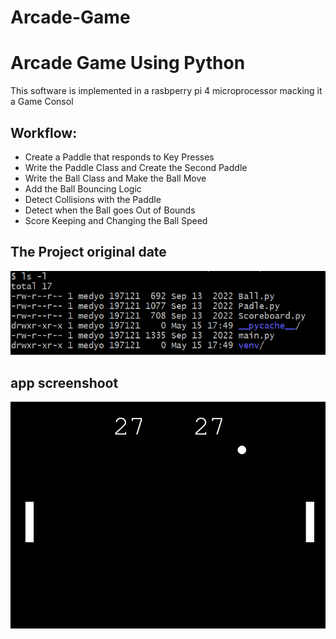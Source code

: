 # Arcade-Game
<h1>Arcade Game Using Python</h1>
<p> This software is implemented in a rasbperry pi 4 microprocessor macking it a Game Consol </p>
<h2>Workflow:</h2>
<ul>
  <li>Create a Paddle that responds to Key Presses</li>
  <li>Write the Paddle Class and Create the Second Paddle</li>
  <li>Write the Ball Class and Make the Ball Move</li>
  <li>Add the Ball Bouncing Logic</li>
  <li>Detect Collisions with the Paddle</li>
  <li>Detect when the Ball goes Out of Bounds</li>
  <li>Score Keeping and Changing the Ball Speed</li>
</ul>
<h2>The Project original date</h2>
<img src="Original_date.PNG" alt="date">
<h2>app screenshoot</h2>
<img src="Arcade Game.gif" alt="Screenshoot">
